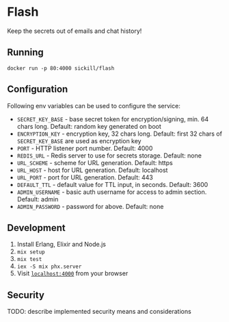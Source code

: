 # Flash

Keep the secrets out of emails and chat history!

## Running

    docker run -p 80:4000 sickill/flash

## Configuration

Following env variables can be used to configure the service:

- `SECRET_KEY_BASE` - base secret token for encryption/signing, min. 64 chars long. Default: random key generated on boot
- `ENCRYPTION_KEY` - encryption key, 32 chars long. Default: first 32 chars of `SECRET_KEY_BASE` are used as encryption key
- `PORT` - HTTP listener port number. Default: 4000
- `REDIS_URL` - Redis server to use for secrets storage. Default: none
- `URL_SCHEME` - scheme for URL generation. Default: https
- `URL_HOST` - host for URL generation. Default: localhost
- `URL_PORT` - port for URL generation. Default: 443
- `DEFAULT_TTL` - default value for TTL input, in seconds. Default: 3600
- `ADMIN_USERNAME` - basic auth username for access to admin section. Default: admin
- `ADMIN_PASSWORD` - password for above. Default: none

## Development

1. Install Erlang, Elixir and Node.js
2. `mix setup`
3. `mix test`
4. `iex -S mix phx.server`
5. Visit [`localhost:4000`](http://localhost:4000) from your browser

## Security

TODO: describe implemented security means and considerations
